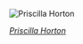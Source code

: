 
![Priscilla Horton](https://upload.wikimedia.org/wikipedia/commons/thumb/4/44/Priscilla_Horton_%28Mrs._German_Reed%29_as_Ariel.jpg/450px-Priscilla_Horton_%28Mrs._German_Reed%29_as_Ariel.jpg)

*[Priscilla Horton](https://wikipedia.org/wiki/File:Priscilla_Horton_(Mrs._German_Reed)_as_Ariel.jpg)*
